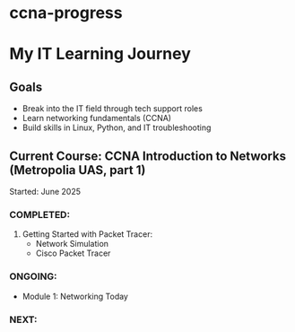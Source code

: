 # ccna-progress

# My IT Learning Journey

## Goals
- Break into the IT field through tech support roles
- Learn networking fundamentals (CCNA)
- Build skills in Linux, Python, and IT troubleshooting

## Current Course: CCNA Introduction to Networks (Metropolia UAS, part 1)
Started: June 2025

### COMPLETED:
1. Getting Started with Packet Tracer:
    - Network Simulation
    - Cisco Packet Tracer

### ONGOING:
- Module 1: Networking Today

### NEXT:
